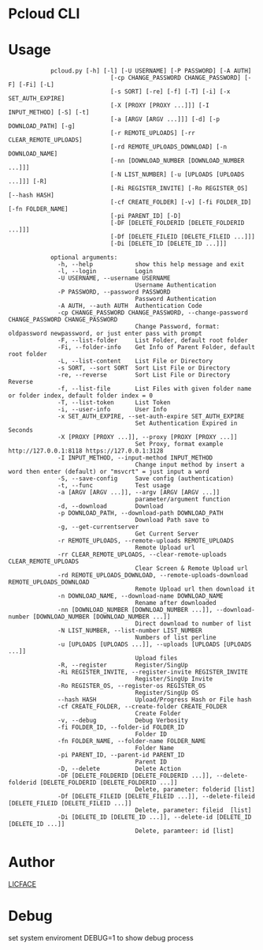 Pcloud CLI
===================

Usage
================

				pcloud.py [-h] [-l] [-U USERNAME] [-P PASSWORD] [-A AUTH]
								 [-cp CHANGE_PASSWORD CHANGE_PASSWORD] [-F] [-Fi] [-L]
								 [-s SORT] [-re] [-f] [-T] [-i] [-x SET_AUTH_EXPIRE]
								 [-X [PROXY [PROXY ...]]] [-I INPUT_METHOD] [-S] [-t]
								 [-a [ARGV [ARGV ...]]] [-d] [-p DOWNLOAD_PATH] [-g]
								 [-r REMOTE_UPLOADS] [-rr CLEAR_REMOTE_UPLOADS]
								 [-rd REMOTE_UPLOADS_DOWNLOAD] [-n DOWNLOAD_NAME]
								 [-nn [DOWNLOAD_NUMBER [DOWNLOAD_NUMBER ...]]]
								 [-N LIST_NUMBER] [-u [UPLOADS [UPLOADS ...]]] [-R]
								 [-Ri REGISTER_INVITE] [-Ro REGISTER_OS] [--hash HASH]
								 [-cf CREATE_FOLDER] [-v] [-fi FOLDER_ID] [-fn FOLDER_NAME]
								 [-pi PARENT_ID] [-D]
								 [-DF [DELETE_FOLDERID [DELETE_FOLDERID ...]]]
								 [-Df [DELETE_FILEID [DELETE_FILEID ...]]]
								 [-Di [DELETE_ID [DELETE_ID ...]]]

				optional arguments:
				  -h, --help            show this help message and exit
				  -l, --login           Login
				  -U USERNAME, --username USERNAME
										Username Authentication
				  -P PASSWORD, --password PASSWORD
										Password Authentication
				  -A AUTH, --auth AUTH  Authentication Code
				  -cp CHANGE_PASSWORD CHANGE_PASSWORD, --change-password CHANGE_PASSWORD CHANGE_PASSWORD
										Change Password, format: oldpassword newpassword, or just enter pass with prompt
				  -F, --list-folder     List Folder, default root folder
				  -Fi, --folder-info    Get Info of Parent Folder, default root folder
				  -L, --list-content    List File or Directory
				  -s SORT, --sort SORT  Sort List File or Directory
				  -re, --reverse        Sort List File or Directory Reverse
				  -f, --list-file       List Files with given folder name or folder index, default folder index = 0
				  -T, --list-token      List Token
				  -i, --user-info       User Info
				  -x SET_AUTH_EXPIRE, --set-auth-expire SET_AUTH_EXPIRE
										Set Authentication Expired in Seconds
				  -X [PROXY [PROXY ...]], --proxy [PROXY [PROXY ...]]
										Set Proxy, format example http://127.0.0.1:8118 https://127.0.0.1:3128
				  -I INPUT_METHOD, --input-method INPUT_METHOD
										Change input method by insert a word then enter (default) or "msvcrt" = just input a word
				  -S, --save-config     Save config (authentication)
				  -t, --func            Test usage
				  -a [ARGV [ARGV ...]], --argv [ARGV [ARGV ...]]
										parameter/argument function
				  -d, --download        Download
				  -p DOWNLOAD_PATH, --download-path DOWNLOAD_PATH
										Download Path save to
				  -g, --get-currentserver
										Get Current Server
				  -r REMOTE_UPLOADS, --remote-uploads REMOTE_UPLOADS
										Remote Upload url
				  -rr CLEAR_REMOTE_UPLOADS, --clear-remote-uploads CLEAR_REMOTE_UPLOADS
										Clear Screen & Remote Upload url
				  -rd REMOTE_UPLOADS_DOWNLOAD, --remote-uploads-download REMOTE_UPLOADS_DOWNLOAD
										Remote Upload url then download it
				  -n DOWNLOAD_NAME, --download-name DOWNLOAD_NAME
										Rename after downloaded
				  -nn [DOWNLOAD_NUMBER [DOWNLOAD_NUMBER ...]], --download-number [DOWNLOAD_NUMBER [DOWNLOAD_NUMBER ...]]
										Direct download to number of list
				  -N LIST_NUMBER, --list-number LIST_NUMBER
										Numbers of list perline
				  -u [UPLOADS [UPLOADS ...]], --uploads [UPLOADS [UPLOADS ...]]
										Upload files
				  -R, --register        Register/SingUp
				  -Ri REGISTER_INVITE, --register-invite REGISTER_INVITE
										Register/SingUp Invite
				  -Ro REGISTER_OS, --register-os REGISTER_OS
										Register/SingUp OS
				  --hash HASH           Upload/Progress Hash or File hash
				  -cf CREATE_FOLDER, --create-folder CREATE_FOLDER
										Create Folder
				  -v, --debug           Debug Verbosity
				  -fi FOLDER_ID, --folder-id FOLDER_ID
										Folder ID
				  -fn FOLDER_NAME, --folder-name FOLDER_NAME
										Folder Name
				  -pi PARENT_ID, --parent-id PARENT_ID
										Parent ID
				  -D, --delete          Delete Action
				  -DF [DELETE_FOLDERID [DELETE_FOLDERID ...]], --delete-folderid [DELETE_FOLDERID [DELETE_FOLDERID ...]]
										Delete, parameter: folderid [list]
				  -Df [DELETE_FILEID [DELETE_FILEID ...]], --delete-fileid [DELETE_FILEID [DELETE_FILEID ...]]
										Delete, parameter: fileid  [list]
				  -Di [DELETE_ID [DELETE_ID ...]], --delete-id [DELETE_ID [DELETE_ID ...]]
										Delete, paramteer: id [list]

Author
===========
[LICFACE](mailto:licface@yahoo.com)

Debug
============
set system enviroment DEBUG=1 to show debug process 